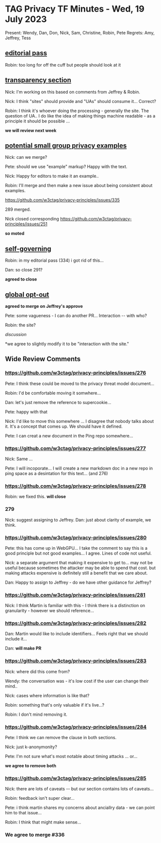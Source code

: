
# TAG Privacy TF Minutes - Wed, 19 July 2023

Present: Wendy, Dan, Don, Nick, Sam, Christine, Robin, Pete
Regrets: Amy, Jeffrey, Tess

## [editorial pass](https://github.com/w3ctag/privacy-principles/pull/334)

Robin: too long for off the cuff but people should look at it

## [transparency section](https://github.com/w3ctag/privacy-principles/pull/288)

Nick: I'm working on this based on comments from Jeffrey & Robin.  

Nick: I think "sites" should provide and "UAs" should consume it... Correct?

Robin: I think it's whoever doing the processing - generally the site. The question of UA.. I do like the idea of making things machine readable - as a principle it should be possible ...

**we will review next week**

## [potential small group privacy examples](https://github.com/w3ctag/privacy-principles/pull/289)

Nick: can we merge?

Pete: should we use "example" markup? Happy with the text.

Nick: Happy for editors to make it an example..

Robin: I'll merge and then make a new issue about being consistent about examples.

https://github.com/w3ctag/privacy-principles/issues/335

289 merged.

Nick closed corresponding https://github.com/w3ctag/privacy-principles/issues/251

**so moted**

## [self-governing](https://github.com/w3ctag/privacy-principles/pull/291)

Robin: in my editorial pass (334) i got rid of this...

Dan: so close 291?

**agreed to close**

## [global opt-out](https://github.com/w3ctag/privacy-principles/pull/296)

**agreed to merge on Jeffrey's approve**

Pete: some vagueness - I can do another PR... Interaction -- with who?

Robin: the site?

*discussion*

*we agree to slightly modify it to be "interaction with the site."

## Wide Review Comments

### https://github.com/w3ctag/privacy-principles/issues/276

Pete: I think these could be moved to the privacy threat model document...

Robin: I'd be comfortable moving it somwhere...

Dan: let's just remove the reference to supercookie...  

Pete: happy with that

Nick: I'd like to move this somewhere ... I disagree that nobody talks about it. It's a concept that comes up. We should have it defined.

Pete: I can creat a new document in the Ping repo somewhere...

### https://github.com/w3ctag/privacy-principles/issues/277 

Nick: Same ...

Pete: I will incoporate...  I will create a new markdown doc in a new repo in ping space as a desintation for this text... (and 276)

### https://github.com/w3ctag/privacy-principles/issues/278

Robin: we fixed this. **will close**

### 279

Nick: suggest assigning to Jeffrey. 
Dan: just about clarity of example, we think.

### https://github.com/w3ctag/privacy-principles/issues/280

Pete: this has come up in WebGPU... I take the comment to say this is a good principle but not good examples... I agree.  Lines of code not useful.

Nick: a separate argument that making it expensive to get to... may not be useful because sometimes the attacker may be able to spend that cost.  but making attacks expensive is definitely still a benefit that we care about.

Dan: Happy to assign to Jeffrey - do we have other guidance for Jeffrey?

### https://github.com/w3ctag/privacy-principles/issues/281

Nick: I think Martin is familiar with this - I think there is a distinction on granularity - however we should reference... 

### https://github.com/w3ctag/privacy-principles/issues/282

Dan: Martin would like to include identifiers...  Feels right that we should include it... 

Dan: **will make PR**

### https://github.com/w3ctag/privacy-principles/issues/283

Nick: where did this come from?

Wendy: the conversation was - it's low cost if the user can change their mind..

Nick: cases where information is like that?

Robin: something that's only valuable if it's live...?

Robin: I don't mind removing it.

### https://github.com/w3ctag/privacy-principles/issues/284

Pete: I think we can remove the clause in both sections.

Nick: just k-anonymonity?

Pete: I'm not sure what's most notable about timing attacks ... or... 

**we agree to remove both**

### https://github.com/w3ctag/privacy-principles/issues/285

Nick: there are lots of caveats -- but our section contains lots of caveats...

Robin: feedback isn't super clear... 

Pete: i think martin shares my concerns about anciallry data - we can point him to that issue...

Robin: I think that might make sense...

### We agree to merge #336


